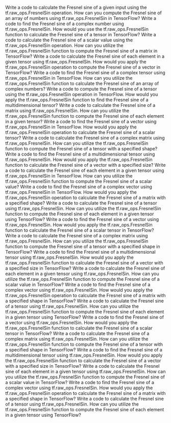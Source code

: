 Write a code to calculate the Fresnel sine of a given input using the tf.raw_ops.FresnelSin operation.
How can you compute the Fresnel sine of an array of numbers using tf.raw_ops.FresnelSin in TensorFlow?
Write a code to find the Fresnel sine of a complex number using tf.raw_ops.FresnelSin.
How would you use the tf.raw_ops.FresnelSin function to calculate the Fresnel sine of a tensor in TensorFlow?
Write a code to calculate the Fresnel sine of a scalar value using the tf.raw_ops.FresnelSin operation.
How can you utilize the tf.raw_ops.FresnelSin function to compute the Fresnel sine of a matrix in TensorFlow?
Write a code to calculate the Fresnel sine of each element in a given tensor using tf.raw_ops.FresnelSin.
How would you apply the tf.raw_ops.FresnelSin operation to compute the Fresnel sine of a vector in TensorFlow?
Write a code to find the Fresnel sine of a complex tensor using tf.raw_ops.FresnelSin in TensorFlow.
How can you utilize the tf.raw_ops.FresnelSin function to calculate the Fresnel sine of an array of complex numbers?
Write a code to compute the Fresnel sine of a tensor using the tf.raw_ops.FresnelSin operation in TensorFlow.
How would you apply the tf.raw_ops.FresnelSin function to find the Fresnel sine of a multidimensional tensor?
Write a code to calculate the Fresnel sine of a matrix using tf.raw_ops.FresnelSin.
How can you utilize the tf.raw_ops.FresnelSin function to compute the Fresnel sine of each element in a given tensor?
Write a code to find the Fresnel sine of a vector using tf.raw_ops.FresnelSin in TensorFlow.
How would you apply the tf.raw_ops.FresnelSin operation to calculate the Fresnel sine of a scalar tensor?
Write a code to calculate the Fresnel sine of a complex matrix using tf.raw_ops.FresnelSin.
How can you utilize the tf.raw_ops.FresnelSin function to compute the Fresnel sine of a tensor with a specified shape?
Write a code to find the Fresnel sine of a multidimensional tensor using tf.raw_ops.FresnelSin.
How would you apply the tf.raw_ops.FresnelSin function to calculate the Fresnel sine of a vector with a specified size?
Write a code to calculate the Fresnel sine of each element in a given tensor using tf.raw_ops.FresnelSin in TensorFlow.
How can you utilize the tf.raw_ops.FresnelSin function to compute the Fresnel sine of a scalar value?
Write a code to find the Fresnel sine of a complex vector using tf.raw_ops.FresnelSin in TensorFlow.
How would you apply the tf.raw_ops.FresnelSin operation to calculate the Fresnel sine of a matrix with a specified shape?
Write a code to calculate the Fresnel sine of a tensor using tf.raw_ops.FresnelSin.
How can you utilize the tf.raw_ops.FresnelSin function to compute the Fresnel sine of each element in a given tensor using TensorFlow?
Write a code to find the Fresnel sine of a vector using tf.raw_ops.FresnelSin.
How would you apply the tf.raw_ops.FresnelSin function to calculate the Fresnel sine of a scalar tensor in TensorFlow?
Write a code to calculate the Fresnel sine of a complex matrix using tf.raw_ops.FresnelSin.
How can you utilize the tf.raw_ops.FresnelSin function to compute the Fresnel sine of a tensor with a specified shape in TensorFlow?
Write a code to find the Fresnel sine of a multidimensional tensor using tf.raw_ops.FresnelSin.
How would you apply the tf.raw_ops.FresnelSin function to calculate the Fresnel sine of a vector with a specified size in TensorFlow?
Write a code to calculate the Fresnel sine of each element in a given tensor using tf.raw_ops.FresnelSin.
How can you utilize the tf.raw_ops.FresnelSin function to compute the Fresnel sine of a scalar value in TensorFlow?
Write a code to find the Fresnel sine of a complex vector using tf.raw_ops.FresnelSin.
How would you apply the tf.raw_ops.FresnelSin operation to calculate the Fresnel sine of a matrix with a specified shape in TensorFlow?
Write a code to calculate the Fresnel sine of a tensor using tf.raw_ops.FresnelSin.
How can you utilize the tf.raw_ops.FresnelSin function to compute the Fresnel sine of each element in a given tensor using TensorFlow?
Write a code to find the Fresnel sine of a vector using tf.raw_ops.FresnelSin.
How would you apply the tf.raw_ops.FresnelSin function to calculate the Fresnel sine of a scalar tensor in TensorFlow?
Write a code to calculate the Fresnel sine of a complex matrix using tf.raw_ops.FresnelSin.
How can you utilize the tf.raw_ops.FresnelSin function to compute the Fresnel sine of a tensor with a specified shape in TensorFlow?
Write a code to find the Fresnel sine of a multidimensional tensor using tf.raw_ops.FresnelSin.
How would you apply the tf.raw_ops.FresnelSin function to calculate the Fresnel sine of a vector with a specified size in TensorFlow?
Write a code to calculate the Fresnel sine of each element in a given tensor using tf.raw_ops.FresnelSin.
How can you utilize the tf.raw_ops.FresnelSin function to compute the Fresnel sine of a scalar value in TensorFlow?
Write a code to find the Fresnel sine of a complex vector using tf.raw_ops.FresnelSin.
How would you apply the tf.raw_ops.FresnelSin operation to calculate the Fresnel sine of a matrix with a specified shape in TensorFlow?
Write a code to calculate the Fresnel sine of a tensor using tf.raw_ops.FresnelSin.
How can you utilize the tf.raw_ops.FresnelSin function to compute the Fresnel sine of each element in a given tensor using TensorFlow?